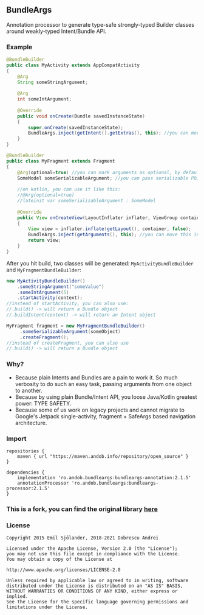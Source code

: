 ## BundleArgs

Annotation processor to generate type-safe strongly-typed Builder classes around weakly-typed Intent/Bundle API.

### Example

```java
@BundleBuilder
public class MyActivity extends AppCompatActivity
{
    @Arg
    String someStringArgument;
    
    @Arg
    int someIntArgument;
    
    @Override
    public void onCreate(Bundle savedInstanceState)
    {
        super.onCreate(savedInstanceState);
        BundleArgs.inject(getIntent().getExtras(), this); //you can move this into BaseActivity
    }
}
```

```java
@BundleBuilder
public class MyFragment extends Fragment
{
    @Arg(optional=true) //you can mark arguments as optional, by default all arguments are mandatory
    SomeModel someSerializableArgument; //you can pass serializable POJOs
    
    //on kotlin, you can use it like this:
    //@Arg(optional=true)
    //lateinit var someSerializableArgument : SomeModel
    
    @Override
    public View onCreateView(LayoutInflater inflater, ViewGroup container, Bundle savedInstanceState)
    {
        View view = inflater.inflate(getLayout(), container, false);
        BundleArgs.inject(getArguments(), this); //you can move this into BaseFragment
        return view;
    }
}
```

After you hit build, two classes will be generated: ``MyActivityBundleBuilder`` and ``MyFragmentBundleBuilder``:

```java
new MyActivityBundleBuilder()
    .someStringArgument("someValue")
    .someIntArgument(5)
    .startActivity(context);
//instead of startActivity, you can also use:
//.build() -> will return a Bundle object
//.buildIntent(context) -> will return an Intent object
```

```java
MyFragment fragment = new MyFragmentBundleBuilder()
     .someSerializableArgument(someObject)
     .createFragment();
//instead of createFragment, you can also use
//.build() -> will return a Bundle object
```

### Why?

- Because plain Intents and Bundles are a pain to work it. So much verbosity to do such an easy task, passing arguments from one object to another.
- Because by using plain Bundle/Intent API, you loose Java/Kotlin greatest power: TYPE SAFETY.
- Because some of us work on legacy projects and cannot migrate to Google's Jetpack single-activity, fragment + SafeArgs based navigation architecture.

### Import

```
repositories {
    maven { url "https://maven.andob.info/repository/open_source" }
}
```

```
dependencies {
    implementation 'ro.andob.bundleargs:bundleargs-annotation:2.1.5'
    annotationProcessor 'ro.andob.bundleargs:bundleargs-processor:2.1.5'
}
```

### This is a fork, you can find the original library [here](https://github.com/MFlisar/BundleArgs)

### License

```
Copyright 2015 Emil Sjölander, 2018-2021 Dobrescu Andrei

Licensed under the Apache License, Version 2.0 (the "License");
you may not use this file except in compliance with the License.
You may obtain a copy of the License at

http://www.apache.org/licenses/LICENSE-2.0

Unless required by applicable law or agreed to in writing, software
distributed under the License is distributed on an "AS IS" BASIS,
WITHOUT WARRANTIES OR CONDITIONS OF ANY KIND, either express or implied.
See the License for the specific language governing permissions and
limitations under the License.
```
